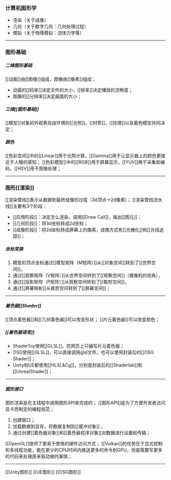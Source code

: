 ### 计算机图形学
- 渲染（关于成像）
- 几何（关于数字几何：几何处理过程）
- 模拟（关于物理模拟：流体力学等）
***
### 图形基础
##### 二维图形基础
[[动画]]由[[图像]]组成，图像由[[像素]]组成；
- 动画的[[码率]]决定文件的大小，[[帧率]]决定播放的流畅度；
- 图像的[[分辨率]]决定画面的大小；
##### 三维[[图形基础]]
[[模型]]对象的外观表现由环境的[[光照]]，[[材质]]，[[纹理]]以及着色模型共同决定；
##### 颜色
[[色彩空间]]中的[[Linear]]用于光照计算，[[Gamma]]用于让显示器上的颜色更接近于人眼的感知；
[[色彩模型]]中的[[RGB]]用于屏幕显示，[[YUV]]用于采集和编码，[[HSV]]用于图像处理；
***
### 图形[[渲染]]
[[渲染管线]]表示从数据到最终成像的过程（3d顶点->2d像素)；
[[渲染管线流水线]]主要有3个阶段：
- [[应用阶段]]：决定怎么渲染，调用[[Draw Call]]，输出[[图元]]；
- [[几何阶段]]：将3d坐标转成2d坐标；
- [[成像阶段]]：将2d坐标转成屏幕上的像素，成像方式有[[光栅化]]和[[光线追踪]]；
##### 坐标变换
1. 模型的顶点坐标通过[[模型矩阵（M矩阵）]]从[[对象空间]]转到了[[世界空间]]，
2. 通过[[观察矩阵（V矩阵）]]从世界空间转到了[[观察空间]]（摄像机的视角），
3. 通过[[投影矩阵（P矩阵）]]从观察空间转到了[[裁剪空间]]，
4. 通过[[屏幕映射]]从裁剪空间转到了[[屏幕空间]]；
***
##### 着色器[[Shader]]
[[顶点着色器]]和[[几何着色器]]可以改变形状；
[[片元着色器]]可以改变颜色；
##### [[着色器语言]]
- ShaderToy使用[[GLSL]]，在网页上只编写片元着色器；
- OSG使用[[GLSL]]，可以直接调用glsl文件，也可以使用封装后的[[OSG Shader]]；
- Unity和UE都使用[[HLSL&Cg]]，分别是封装后的[[Shaderlab]]和[[UnrealShader]]；
***
##### 图形接口
图形渲染是在主线程中调用图形API来完成的；
[[图形API]]是为了方便开发者访问显卡而制定的编程规范；
1. 创建窗口；
2. 加载数据到显存，将数据复制到[[缓冲对象]]； 
3. 通过创建[[着色器对象]]和[[着色器程序对象]]对数据进行设置和传输；

[[OpenGL]]提供了更易于使用的硬件访问方式；
[[Vulkan]]的优势在于显式控制和多线程功能，能在更少的CPU时间内推送更多的命令到GPU，但是需要写更多的代码来处理原来驱动做的事情；
***
[[Unity图形]]
[[UE图形]]
[[OSG图形]]
